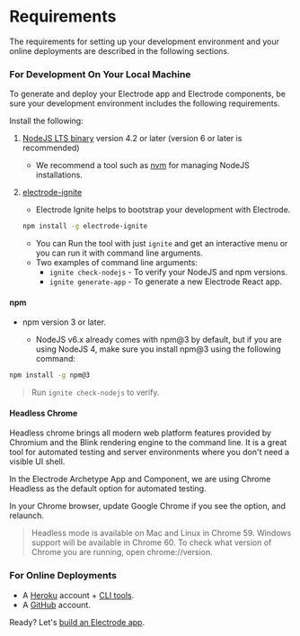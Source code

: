 # Requirements

The requirements for setting up your development environment and your online deployments are described in the following sections.  

### For Development On Your Local Machine
To generate and deploy your Electrode app and Electrode components, be sure your development environment includes the following requirements.

Install the following:

1.  [NodeJS LTS binary](https://nodejs.org/) version 4.2 or later (version 6 or later is recommended)

    -   We recommend a tool such as [nvm](https://github.com/creationix/nvm#install-script) for managing NodeJS installations.  

2.  [electrode-ignite]
    -   Electrode Ignite helps to bootstrap your development with Electrode.

    ```bash
    npm install -g electrode-ignite
    ```

    -   You can Run the tool with just `ignite` and get an interactive menu or you can run it with command line arguments.
    -   Two examples of command line arguments:
        -   `ignite check-nodejs` - To verify your NodeJS and npm versions.
        -   `ignite generate-app` - To generate a new Electrode React app.

#### npm

* npm version 3 or later.

    -   NodeJS v6.x already comes with npm@3 by default, but if you are using NodeJS 4, make sure you install npm@3 using the following command:

```bash
npm install -g npm@3
```

> Run `ignite check-nodejs` to verify.

#### Headless Chrome

Headless chrome brings all modern web platform features provided by Chromium and the Blink rendering engine to the command line. It is a great tool for automated testing and server environments where you don't need a visible UI shell.

In the Electrode Archetype App and Component, we are using Chrome Headless as the default option for automated testing.

In your Chrome browser, update Google Chrome if you see the option, and relaunch.

> Headless mode is available on Mac and Linux in Chrome 59. Windows support will be available in Chrome 60. To check what version of Chrome you are running, open chrome://version.

### For Online Deployments

-   A [Heroku](https://signup.heroku.com/dc) account + [CLI tools](https://devcenter.heroku.com/articles/heroku-command-line).
-   A [GitHub](https://github.com/) account.

Ready? Let's [build an Electrode app](/chapter1/quick-start/build-app.md).

[yo]: http://yeoman.io/

[yeoman]: http://yeoman.io/

[xclap-cli]: https://www.npmjs.com/package/xclap-cli

[generator-electrode]: https://www.npmjs.com/package/generator-electrode

[electrode-ignite]: https://www.npmjs.com/package/electrode-ignite
